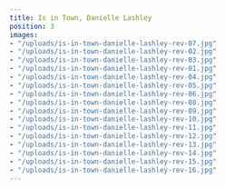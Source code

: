 ```yaml
---
title: Is in Town, Danielle Lashley
position: 3
images:
- "/uploads/is-in-town-danielle-lashley-rev-07.jpg"
- "/uploads/is-in-town-danielle-lashley-rev-02.jpg"
- "/uploads/is-in-town-danielle-lashley-rev-03.jpg"
- "/uploads/is-in-town-danielle-lashley-rev-01.jpg"
- "/uploads/is-in-town-danielle-lashley-rev-04.jpg"
- "/uploads/is-in-town-danielle-lashley-rev-05.jpg"
- "/uploads/is-in-town-danielle-lashley-rev-06.jpg"
- "/uploads/is-in-town-danielle-lashley-rev-08.jpg"
- "/uploads/is-in-town-danielle-lashley-rev-09.jpg"
- "/uploads/is-in-town-danielle-lashley-rev-10.jpg"
- "/uploads/is-in-town-danielle-lashley-rev-11.jpg"
- "/uploads/is-in-town-danielle-lashley-rev-12.jpg"
- "/uploads/is-in-town-danielle-lashley-rev-13.jpg"
- "/uploads/is-in-town-danielle-lashley-rev-14.jpg"
- "/uploads/is-in-town-danielle-lashley-rev-15.jpg"
- "/uploads/is-in-town-danielle-lashley-rev-16.jpg"
---
```


